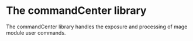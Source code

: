 # The commandCenter library

The commandCenter library handles the exposure and processing of mage module user commands.